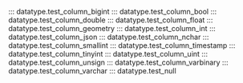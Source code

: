 ::: datatype.test_column_bigint
::: datatype.test_column_bool
::: datatype.test_column_double
::: datatype.test_column_float
::: datatype.test_column_geometry
::: datatype.test_column_int
::: datatype.test_column_json
::: datatype.test_column_nchar
::: datatype.test_column_smallint
::: datatype.test_column_timestamp
::: datatype.test_column_tinyint
::: datatype.test_column_uint
::: datatype.test_column_unsign
::: datatype.test_column_varbinary
::: datatype.test_column_varchar
::: datatype.test_null
